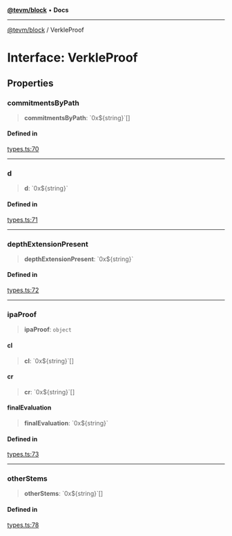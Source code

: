 [**@tevm/block**](../README.md) • **Docs**

***

[@tevm/block](../globals.md) / VerkleProof

# Interface: VerkleProof

## Properties

### commitmentsByPath

> **commitmentsByPath**: \`0x$\{string\}\`[]

#### Defined in

[types.ts:70](https://github.com/evmts/tevm-monorepo/blob/main/packages/block/src/types.ts#L70)

***

### d

> **d**: \`0x$\{string\}\`

#### Defined in

[types.ts:71](https://github.com/evmts/tevm-monorepo/blob/main/packages/block/src/types.ts#L71)

***

### depthExtensionPresent

> **depthExtensionPresent**: \`0x$\{string\}\`

#### Defined in

[types.ts:72](https://github.com/evmts/tevm-monorepo/blob/main/packages/block/src/types.ts#L72)

***

### ipaProof

> **ipaProof**: `object`

#### cl

> **cl**: \`0x$\{string\}\`[]

#### cr

> **cr**: \`0x$\{string\}\`[]

#### finalEvaluation

> **finalEvaluation**: \`0x$\{string\}\`

#### Defined in

[types.ts:73](https://github.com/evmts/tevm-monorepo/blob/main/packages/block/src/types.ts#L73)

***

### otherStems

> **otherStems**: \`0x$\{string\}\`[]

#### Defined in

[types.ts:78](https://github.com/evmts/tevm-monorepo/blob/main/packages/block/src/types.ts#L78)
